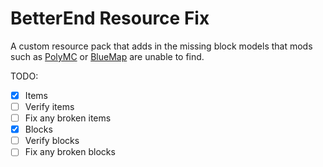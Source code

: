 # BetterEnd Resource Fix

A custom resource pack that adds in the missing block models that mods such as [PolyMC](https://github.com/TheEpicBlock/PolyMc) or [BlueMap](https://github.com/BlueMap-Minecraft/BlueMap) are unable to find.

TODO:

- [x] Items
- [ ] Verify items
- [ ] Fix any broken items
- [x] Blocks
- [ ] Verify blocks
- [ ] Fix any broken blocks